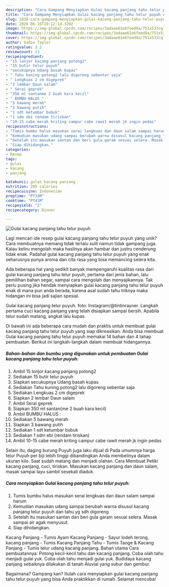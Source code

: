 ```yaml
---
description: "Cara Gampang Menyiapkan Gulai kacang panjang tahu telur puyuh Anti Gagal"
title: "Cara Gampang Menyiapkan Gulai kacang panjang tahu telur puyuh Anti Gagal"
slug: 1838-cara-gampang-menyiapkan-gulai-kacang-panjang-tahu-telur-puyuh-anti-gagal
date: 2020-06-16T19:12:14.329Z
image: https://img-global.cpcdn.com/recipes/3adaae61e6feed9a/751x532cq70/gulai-kacang-panjang-tahu-telur-puyuh-foto-resep-utama.jpg
thumbnail: https://img-global.cpcdn.com/recipes/3adaae61e6feed9a/751x532cq70/gulai-kacang-panjang-tahu-telur-puyuh-foto-resep-utama.jpg
cover: https://img-global.cpcdn.com/recipes/3adaae61e6feed9a/751x532cq70/gulai-kacang-panjang-tahu-telur-puyuh-foto-resep-utama.jpg
author: Sadie Taylor
ratingvalue: 3.2
reviewcount: 13
recipeingredient:
- "15 lonjor kacang panjang potong2"
- "15 butir telur puyuh"
- "secukupnya Udang basah kupas"
- " Tahu kuning potong2 lalu digoreng sebentar saja"
- " Lengkuas 2 cm digeprek"
- "2 lembar Daun salam"
- " Serai geprek"
- "350 ml santanme 2 buah kara kecil"
- " BUMBU HALUS "
- "5 bawang merah"
- "3 bawang putih"
- "1 sdt ketumbar bubuk"
- "1 sdm ebi rendam tiriskan"
- "10-15 cabe merah kriting campur cabe rawit merah jk ingin pedas"
recipeinstructions:
- "Tumis bumbu halus masukan serai lengkuas dan daun salam sampai harum"
- "Kemudian masukan udang sampai berubah warna disusul kacang panjang telur puyuh dan tahu yg sdh digoreng"
- "Setelah itu masukan santan dan beri gula garam sesuai selera. Masak sampai air agak menyusut."
- "Siap dihidangkan."
categories:
- Resep
tags:
- gulai
- kacang
- panjang

katakunci: gulai kacang panjang 
nutrition: 205 calories
recipecuisine: Indonesian
preptime: "PT33M"
cooktime: "PT41M"
recipeyield: "2"
recipecategory: Dinner

---
```



![Gulai kacang panjang tahu telur puyuh](https://img-global.cpcdn.com/recipes/3adaae61e6feed9a/751x532cq70/gulai-kacang-panjang-tahu-telur-puyuh-foto-resep-utama.jpg)

Lagi mencari ide resep gulai kacang panjang tahu telur puyuh yang unik? Cara membuatnya memang tidak terlalu sulit namun tidak gampang juga. Kalau keliru mengolah maka hasilnya akan hambar dan justru cenderung tidak enak. Padahal gulai kacang panjang tahu telur puyuh yang enak seharusnya punya aroma dan cita rasa yang bisa memancing selera kita.

Ada beberapa hal yang sedikit banyak mempengaruhi kualitas rasa dari gulai kacang panjang tahu telur puyuh, pertama dari jenis bahan, lalu pemilihan bahan segar, sampai cara mengolah dan menyajikannya. Tak perlu pusing jika hendak menyiapkan gulai kacang panjang tahu telur puyuh enak di mana pun anda berada, karena asal sudah tahu triknya maka hidangan ini bisa jadi sajian spesial.

Gulai kacang panjang telur puyuh. foto: Instagram/@tintinrayner. Langkah pertama cuci kacang panjang yang telah disiapkan sampai bersih. Apabila telur sudah matang, angkat lalu kupas.


Di bawah ini ada beberapa cara mudah dan praktis untuk membuat gulai kacang panjang tahu telur puyuh yang siap dikreasikan. Anda bisa membuat Gulai kacang panjang tahu telur puyuh memakai 14 bahan dan 4 tahap pembuatan. Berikut ini langkah-langkah dalam membuat hidangannya.

<!--inarticleads1-->

##### Bahan-bahan dan bumbu yang digunakan untuk pembuatan Gulai kacang panjang tahu telur puyuh:

1. Ambil 15 lonjor kacang panjang potong2
1. Sediakan 15 butir telur puyuh
1. Siapkan secukupnya Udang basah kupas
1. Sediakan  Tahu kuning potong2 lalu digoreng sebentar saja
1. Sediakan  Lengkuas 2 cm digeprek
1. Siapkan 2 lembar Daun salam
1. Ambil  Serai geprek
1. Siapkan 350 ml santan(me 2 buah kara kecil)
1. Ambil  BUMBU HALUS :
1. Sediakan 5 bawang merah
1. Siapkan 3 bawang putih
1. Sediakan 1 sdt ketumbar bubuk
1. Sediakan 1 sdm ebi (rendam tiriskan)
1. Ambil 10-15 cabe merah kriting campur cabe rawit merah jk ingin pedas


Selain itu, daging burung Puyuh juga laku dijual di Pada umumnya harga telur Puyuh per biji lebih tinggi dibandingkan Anda membelinya dalam ukuran kilo. Saat sudah matang dan menjadi olahan. Cara Membuat Petiki kacang panjang, cuci, tiriskan. Masukan kacang panjang dan daun salam, masak sampai layu sambil sesekali diaduk. 

<!--inarticleads2-->

##### Cara menyiapkan Gulai kacang panjang tahu telur puyuh:

1. Tumis bumbu halus masukan serai lengkuas dan daun salam sampai harum
1. Kemudian masukan udang sampai berubah warna disusul kacang panjang telur puyuh dan tahu yg sdh digoreng
1. Setelah itu masukan santan dan beri gula garam sesuai selera. Masak sampai air agak menyusut.
1. Siap dihidangkan.


Kacang Panjang - Tumis Ayam Kacang Panjang - Sayur lodeh terong, kacang panjang - Tumis Kacang Panjang Tahu - Tumis Taoge &amp; Kacang Panjang - Tumis telur udang kacang panjang. Bahan utama Cara pembuatannya: Potong kecil-kecil tahu dan kacang panjang. Coba olah tahu menjadi gulai yuk. Coba olah tahu menjadi gulai yuk. Budidaya kacang panjang sebaiknya dilakukan di tanah Aluvial yang subur dan gembur. 

Bagaimana? Gampang kan? Itulah cara menyiapkan gulai kacang panjang tahu telur puyuh yang bisa Anda praktikkan di rumah. Selamat mencoba!
